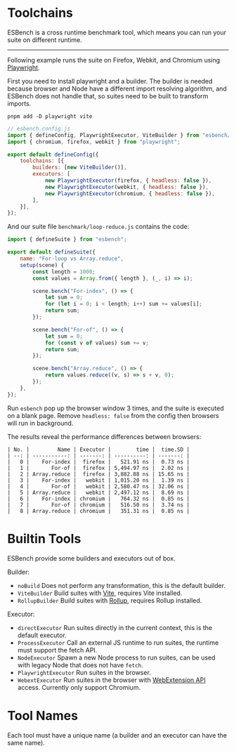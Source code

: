 # Toolchains

ESBench is a cross runtime benchmark tool, which means you can run your suite on different runtime.

---

Following example runs the suite on Firefox, Webkit, and Chromium using [Playwright](https://playwright.dev).

First you need to install playwright and a builder. The builder is needed because browser and Node have a different import resolving algorithm, and ESBench does not handle that, so suites need to be built to transform imports.

```shell
pnpm add -D playwright vite
```

```javascript
// esbench.config.js
import { defineConfig, PlaywrightExecutor, ViteBuilder } from "esbench/host";
import { chromium, firefox, webkit } from "playwright";

export default defineConfig({
	toolchains: [{
		builders: [new ViteBuilder()],
		executors: [
			new PlaywrightExecutor(firefox, { headless: false }),
			new PlaywrightExecutor(webkit, { headless: false }),
			new PlaywrightExecutor(chromium, { headless: false }),
		],
	}],
});
```

And our suite file `benchmark/loop-reduce.js` contains the code:

```javascript
import { defineSuite } from "esbench";

export default defineSuite({
	name: "For-loop vs Array.reduce",
	setup(scene) {
		const length = 1000;
		const values = Array.from({ length }, (_, i) => i);

		scene.bench("For-index", () => {
			let sum = 0;
			for (let i = 0; i < length; i++) sum += values[i];
			return sum;
		});

		scene.bench("For-of", () => {
			let sum = 0;
			for (const v of values) sum += v;
			return sum;
		});

		scene.bench("Array.reduce", () => {
			return values.reduce((v, s) => s + v, 0);
		});
	},
});
```

Run `esbench` pop up the browser window 3 times, and the suite is executed on a blank page. Remove `headless: false` from the config then browsers will run in background.

The results reveal the performance differences between browsers:

```text
| No. |         Name | Executor |        time |  time.SD |
| --: | -----------: | -------: | ----------: | -------: |
|   0 |    For-index |  firefox |   521.91 ns |  0.73 ns |
|   1 |       For-of |  firefox | 5,494.97 ns |  2.02 ns |
|   2 | Array.reduce |  firefox | 3,882.88 ns | 15.65 ns |
|   3 |    For-index |   webkit | 1,015.20 ns |  1.39 ns |
|   4 |       For-of |   webkit | 2,580.47 ns | 32.06 ns |
|   5 | Array.reduce |   webkit | 2,497.12 ns |  8.69 ns |
|   6 |    For-index | chromium |   764.32 ns |  0.85 ns |
|   7 |       For-of | chromium |   516.50 ns |  3.74 ns |
|   8 | Array.reduce | chromium |   351.31 ns |  0.85 ns |
```

# Builtin Tools

ESBench provide some builders and executors out of box.

Builder:

* `noBuild` Does not perform any transformation, this is the default builder.
* `ViteBuilder` Build suites with [Vite](https://vitejs.dev), requires Vite installed.
* `RollupBuilder` Build suites with [Rollup](https://rollupjs.org/), requires Rollup installed.

Executor:

* `directExecutor` Run suites directly in the current context, this is the default executor.
* `ProcessExecutor` Call an external JS runtime to run suites, the runtime must support the fetch API.
* `NodeExecutor` Spawn a new Node process to run suites, can be used with legacy Node that does not have `fetch`.
* `PlaywrightExecutor` Run suites in the browser.
* `WebextExecutor` Run suites in the browser with [WebExtension API](https://developer.chrome.com/docs/extensions/reference/api) access. Currently only support Chromium.

# Tool Names

Each tool must have a unique name (a builder and an executor can have the same name).
